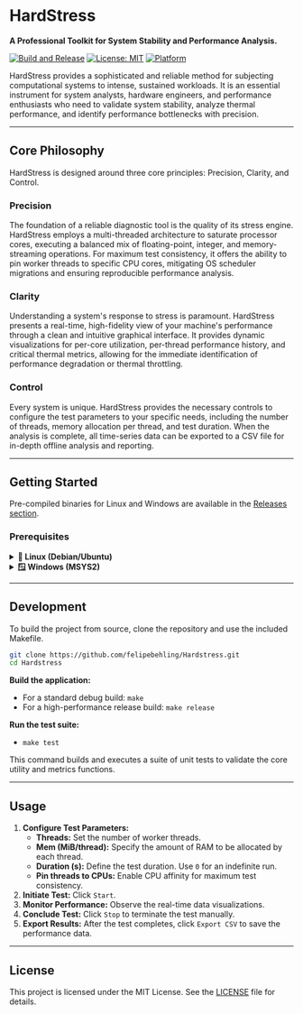 # HardStress

**A Professional Toolkit for System Stability and Performance Analysis.**

[![Build and Release](https://github.com/felipebehling/Hardstress/actions/workflows/build.yml/badge.svg)](https://github.com/felipebehling/Hardstress/actions)
[![License: MIT](https://img.shields.io/badge/License-MIT-yellow.svg)](https://opensource.org/licenses/MIT)
[![Platform](https://img.shields.io/badge/platform-linux%20%7C%20windows-blue)](https://github.com/felipebehling/Hardstress)

HardStress provides a sophisticated and reliable method for subjecting computational systems to intense, sustained workloads. It is an essential instrument for system analysts, hardware engineers, and performance enthusiasts who need to validate system stability, analyze thermal performance, and identify performance bottlenecks with precision.

<!-- Placeholder for a high-quality screenshot or GIF of the UI in action -->
<!-- ![HardStress UI](path/to/screenshot.png) -->

---

## Core Philosophy

HardStress is designed around three core principles: Precision, Clarity, and Control.

### Precision
The foundation of a reliable diagnostic tool is the quality of its stress engine. HardStress employs a multi-threaded architecture to saturate processor cores, executing a balanced mix of floating-point, integer, and memory-streaming operations. For maximum test consistency, it offers the ability to pin worker threads to specific CPU cores, mitigating OS scheduler migrations and ensuring reproducible performance analysis.

### Clarity
Understanding a system's response to stress is paramount. HardStress presents a real-time, high-fidelity view of your machine's performance through a clean and intuitive graphical interface. It provides dynamic visualizations for per-core utilization, per-thread performance history, and critical thermal metrics, allowing for the immediate identification of performance degradation or thermal throttling.

### Control
Every system is unique. HardStress provides the necessary controls to configure the test parameters to your specific needs, including the number of threads, memory allocation per thread, and test duration. When the analysis is complete, all time-series data can be exported to a CSV file for in-depth offline analysis and reporting.

---

## Getting Started

Pre-compiled binaries for Linux and Windows are available in the [Releases section](https://github.com/felipebehling/Hardstress/releases).

### Prerequisites

<details>
<summary><strong>🐧 Linux (Debian/Ubuntu)</strong></summary>

A C compiler and the GTK3 development libraries are required.
```bash
sudo apt update
sudo apt install build-essential libgtk-3-dev libhpdf-dev
```
For thermal monitoring, `lm-sensors` is highly recommended:
```bash
sudo apt install lm-sensors
```
</details>

<details>
<summary><strong>🪟 Windows (MSYS2)</strong></summary>

Install the [MSYS2](https://www.msys2.org/) environment. From the MSYS2 MINGW64 terminal, install the necessary toolchain and libraries:
```bash
pacman -S mingw-w64-x86_64-toolchain mingw-w64-x86_64-gtk3 mingw-w64-x86_64-libharu pkg-config
```
> **Note for Windows Users:** Windows Defender SmartScreen may flag the pre-compiled executable as it is not digitally signed. The application is safe, and its source code is open for audit. To run it, click "More info" on the SmartScreen prompt, followed by "Run anyway".
</details>

---

## Development

To build the project from source, clone the repository and use the included Makefile.

```bash
git clone https://github.com/felipebehling/Hardstress.git
cd Hardstress
```

**Build the application:**
-   For a standard debug build: `make`
-   For a high-performance release build: `make release`

**Run the test suite:**
-   `make test`

This command builds and executes a suite of unit tests to validate the core utility and metrics functions.

---

## Usage

1.  **Configure Test Parameters:**
    -   **Threads:** Set the number of worker threads.
    -   **Mem (MiB/thread):** Specify the amount of RAM to be allocated by each thread.
    -   **Duration (s):** Define the test duration. Use `0` for an indefinite run.
    -   **Pin threads to CPUs:** Enable CPU affinity for maximum test consistency.
2.  **Initiate Test:** Click `Start`.
3.  **Monitor Performance:** Observe the real-time data visualizations.
4.  **Conclude Test:** Click `Stop` to terminate the test manually.
5.  **Export Results:** After the test completes, click `Export CSV` to save the performance data.

---

## License

This project is licensed under the MIT License. See the [LICENSE](LICENSE) file for details.
